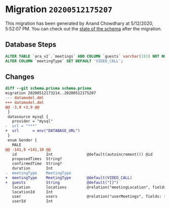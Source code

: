# Migration `20200512175207`

This migration has been generated by Anand Chowdhary at 5/12/2020, 5:52:07 PM.
You can check out the [state of the schema](./schema.prisma) after the migration.

## Database Steps

```sql
ALTER TABLE `ara_v2`.`meetings` ADD COLUMN `guests` varchar(191) NOT NULL DEFAULT '[]' ,
ALTER COLUMN `meetingType` SET DEFAULT 'VIDEO_CALL';
```

## Changes

```diff
diff --git schema.prisma schema.prisma
migration 20200512173214..20200512175207
--- datamodel.dml
+++ datamodel.dml
@@ -3,9 +3,9 @@
 }
 datasource mysql {
   provider = "mysql"
-  url = "***"
+  url      = env("DATABASE_URL")
 }
 enum Gender {
   MALE
@@ -141,9 +141,10 @@
   id             Int               @default(autoincrement()) @id
   proposedTimes  String?
   confirmedTime  String?
   duration       Int
-  meetingType    MeetingType
+  meetingType    MeetingType       @default(VIDEO_CALL)
+  guests         String            @default("[]")
   location       locations         @relation("meetingLocation", fields: [locationId], references: [id])
   locationId     Int
   user           users             @relation("userMeetings", fields: [userId], references: [id])
   userId         Int
```


